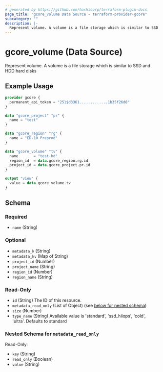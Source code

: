 ```yaml
---
# generated by https://github.com/hashicorp/terraform-plugin-docs
page_title: "gcore_volume Data Source - terraform-provider-gcore"
subcategory: ""
description: |-
  Represent volume. A volume is a file storage which is similar to SSD and HDD hard disks
---
```


# gcore_volume (Data Source)

Represent volume. A volume is a file storage which is similar to SSD and HDD hard disks

## Example Usage

```terraform
provider gcore {
  permanent_api_token = "251$d3361.............1b35f26d8"
}

data "gcore_project" "pr" {
  name = "test"
}

data "gcore_region" "rg" {
  name = "ED-10 Preprod"
}

data "gcore_volume" "tv" {
  name       = "test-hd"
  region_id  = data.gcore_region.rg.id
  project_id = data.gcore_project.pr.id
}

output "view" {
  value = data.gcore_volume.tv
}
```

<!-- schema generated by tfplugindocs -->
## Schema

### Required

- `name` (String)

### Optional

- `metadata_k` (String)
- `metadata_kv` (Map of String)
- `project_id` (Number)
- `project_name` (String)
- `region_id` (Number)
- `region_name` (String)

### Read-Only

- `id` (String) The ID of this resource.
- `metadata_read_only` (List of Object) (see [below for nested schema](#nestedatt--metadata_read_only))
- `size` (Number)
- `type_name` (String) Available value is 'standard', 'ssd_hiiops', 'cold', 'ultra'. Defaults to standard

<a id="nestedatt--metadata_read_only"></a>
### Nested Schema for `metadata_read_only`

Read-Only:

- `key` (String)
- `read_only` (Boolean)
- `value` (String)


